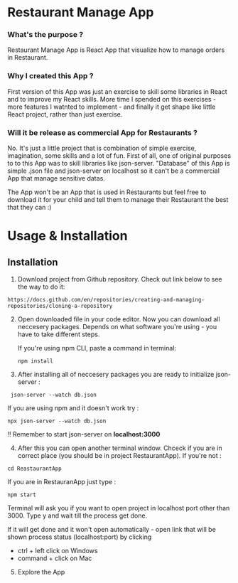 # Restaurant Manage App

### What's the purpose ?
Restaurant Manage App is React App that visualize how to manage orders in Restaurant.


### Why I created this App ?
First version of this App was just an exercise to skill some libraries in React and to improve my React skills.
More time I spended on this exercises - more features I watnted to implement - and finally it get shape like little React project, rather than just exercise.

### Will it be release as commercial App for Restaurants ?
No. It's just a little project that is combination of simple exercise, imagination, some skills and a lot of fun. 
First of all, one of original purposes to to this App was to skill libraries like json-server. "Database" of this App 
is simple .json file and json-server on localhost so it can't be a commercial App that manage sensitive datas.

The App won't be an App that is used in Restaurants but feel free to download it for your child and tell them to manage their Restaurant the best that they can :)


# Usage & Installation 

## Installation 

1. Download project from Github repository. Check out link below to see the way to do it:
```link
https://docs.github.com/en/repositories/creating-and-managing-repositories/cloning-a-repository
```
2. Open downloaded file in your code editor. Now you can download all neccesery packages. Depends on what software you're using - you have to 
take different steps.

    If you're using npm CLI, paste a command in terminal:
    ```
    npm install
    ```


3. After installing all of neccesery packages you are ready to initialize json-server :
```
 json-server --watch db.json
```

If you are using npm and it doesn't work try :
```
npx json-server --watch db.json
```

!! Remember to start json-server on **localhost:3000** 

4. After this you can open another terminal window. Chceck if you are in correct place (you should be in project RestaurantApp). If you're not :
```
cd ReastaurantApp
```
If you are in RestauranApp just type : 
```
npm start 
```

Terminal will ask you if you want to open project in localhost port other than 3000. Type y and wait till the process get done.

If it will get done and it won't open automatically - open link that will be shown process status (localhost:port) by clicking 
- ctrl + left click on Windows
- command + click on Mac


5. Explore the App



